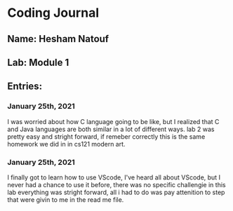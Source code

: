# Coding Journal
## Name: Hesham Natouf
## Lab: Module 1
## Entries:
### January 25th, 2021
I was worried about how C language going to be like, but I realized that C and Java languages are both similar in a lot of different ways. lab 2 was pretty easy and stright forward, if remeber correctly this is the same homework we did in in cs121 modern art.

### January 25th, 2021
I finally got to learn how to use VScode, I've heard all about VScode, but I never had a chance to use it before, there was no specific challengie in this lab everything was stright forward, all i had to do was pay attenition to step that were givin to me in the read me file. 